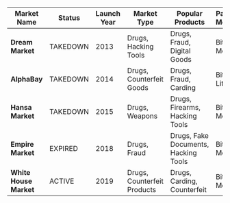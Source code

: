 | Market Name        | Status   | Launch Year | Market Type           | Popular Products                | Payment Methods        | Website/URL |
|--------------------|----------|-------------|-----------------------|---------------------------------|------------------------|-------------|
| **Dream Market**    | TAKEDOWN | 2013        | Drugs, Hacking Tools  | Drugs, Fraud, Digital Goods     | Bitcoin, Monero        | N/A         |
| **AlphaBay**        | TAKEDOWN | 2014        | Drugs, Counterfeit Goods | Drugs, Fraud, Carding           | Bitcoin, Litecoin      | N/A         |
| **Hansa Market**    | TAKEDOWN | 2015        | Drugs, Weapons         | Drugs, Firearms, Hacking Tools  | Bitcoin, Monero        | N/A         |
| **Empire Market**   | EXPIRED  | 2018        | Drugs, Fraud           | Drugs, Fake Documents, Hacking Tools | Bitcoin, Monero        | N/A         |
| **White House Market** | ACTIVE | 2019        | Drugs, Counterfeit Products | Drugs, Carding, Counterfeit    | Bitcoin, Monero        | N/A         |
